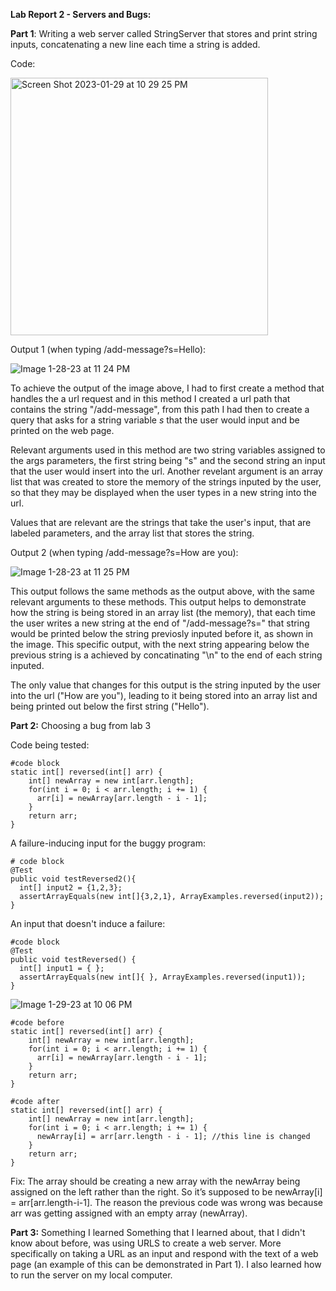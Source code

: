 **Lab Report 2 - Servers and Bugs:**


**Part 1**: Writing a web server called StringServer that stores and print string inputs, concatenating a new line each time a string is added.

Code:


<img width="412" alt="Screen Shot 2023-01-29 at 10 29 25 PM" src="https://user-images.githubusercontent.com/122492492/215404176-ed338f2f-3714-4185-9687-b9421fb735b9.png">


Output 1 (when typing /add-message?s=Hello):

![Image 1-28-23 at 11 24 PM](https://user-images.githubusercontent.com/122492492/215312166-b1f8433b-adab-4356-8c12-c47b73789731.jpg)

To achieve the output of the image above, I had to first create a method that handles the a url request and in this method I created a url path that contains the string "/add-message", from this path I had then to create a query that asks for a string variable _s_ that the user would input and be printed on the web page. 

Relevant arguments used in this method are two string variables assigned to the args parameters, the first string being "s" and the second string an input that the user would insert into the url. Another revelant argument is an array list that was created to store the memory of the strings inputed by the user, so that they may be displayed when the user types in a new string into the url.

Values that are relevant are the strings that take the user's input, that are labeled parameters, and the array list that stores the string.


Output 2 (when typing /add-message?s=How are you):

![Image 1-28-23 at 11 25 PM](https://user-images.githubusercontent.com/122492492/215393805-e58c8c1e-914a-4d1e-8ecd-9955c57ac2d8.jpg)


This output follows the same methods as the output above, with the same relevant arguments to these methods. This output helps to demonstrate how the string is being stored in an array list (the memory), that each time the 
user writes a new string at the end of "/add-message?s=" that string would be printed below the string previosly inputed before it, as shown in the image. This specific output, with the next string appearing below the previous string is a achieved by concatinating "\n" to the end of each string inputed.

The only value that changes for this output is the string inputed by the user into the url ("How are you"), leading to it being stored into an array list and being printed out below the first string ("Hello").


**Part 2:** Choosing a bug from lab 3

Code being tested:
```
#code block
static int[] reversed(int[] arr) {
    int[] newArray = new int[arr.length];
    for(int i = 0; i < arr.length; i += 1) {
      arr[i] = newArray[arr.length - i - 1];
    }
    return arr;
}
```

A failure-inducing input for the buggy program:
```
# code block
@Test
public void testReversed2(){
  int[] input2 = {1,2,3};
  assertArrayEquals(new int[]{3,2,1}, ArrayExamples.reversed(input2));
}
 ```

An input that doesn't induce a failure:
```
#code block
@Test
public void testReversed() {
  int[] input1 = { };
  assertArrayEquals(new int[]{ }, ArrayExamples.reversed(input1));
}
```

![Image 1-29-23 at 10 06 PM](https://user-images.githubusercontent.com/122492492/215400606-a31a3d76-5272-4c3e-a310-bbe789e35fb8.jpg)


```
#code before
static int[] reversed(int[] arr) {
    int[] newArray = new int[arr.length];
    for(int i = 0; i < arr.length; i += 1) {
      arr[i] = newArray[arr.length - i - 1];
    }
    return arr;
}
```
```
#code after
static int[] reversed(int[] arr) {
    int[] newArray = new int[arr.length];
    for(int i = 0; i < arr.length; i += 1) {
      newArray[i] = arr[arr.length - i - 1]; //this line is changed
    }
    return arr;
}
```
Fix: The array should be creating a new array with the newArray being assigned on the left rather than the right. So it’s supposed to be newArray[i] = arr[arr.length-i-1]. The reason the previous code was wrong was because arr was getting assigned with an empty array (newArray).


**Part 3:** Something I learned
Something that I learned about, that I didn't know about before, was using URLS to create a web server. More specifically on taking a URL as an input and respond with the text of a web page (an example of this can be demonstrated in Part 1). I also learned how to run the server on my local computer.


